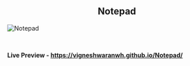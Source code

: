 <h2 align = "center">Notepad</h2>

![Notepad](https://user-images.githubusercontent.com/122967566/213382512-9a0d7f9b-6885-488c-9afb-906523781615.png)

<br>

**Live Preview - https://vigneshwaranwh.github.io/Notepad/**
